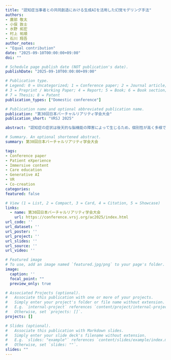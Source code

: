 ```yaml
---
title: "認知症当事者との共同創造における生成AIを活用した幻覚モデリング手法"
authors:
- 廣部 敬太
- 小俣 敦士
- 水野 拓宏
- 村上 祐順
- 石川 翔吾
author_notes:
- "Equal contribution"
date: "2025-09-10T00:00:00+09:00"
doi: ""

# Schedule page publish date (NOT publication's date).
publishDate: "2025-09-10T00:00:00+09:00"

# Publication type.
# Legend: 0 = Uncategorized; 1 = Conference paper; 2 = Journal article;
# 3 = Preprint / Working Paper; 4 = Report; 5 = Book; 6 = Book section;
# 7 = Thesis; 8 = Patent
publication_types: ["Domestic conference"]

# Publication name and optional abbreviated publication name.
publication: "第30回日本バーチャルリアリティ学会大会"
publication_short: "VRSJ 2025"

abstract: "認知症の症状は後天的な脳機能の障害によって生じるため，個別性が高く多様である．本研究では，幻覚をはじめとした認知症症状を体験可能な患者体験（PX）空間を構築し，当事者との共同創造を行なった．従来の共同創造プロセスでは，当事者の主観的体験を実装するまでのイテレーションが長くなる課題があった．そこで本研究では，生成AIを活用した3Dモデル生成と挙動設計の半自動化による効率的な幻覚モデリング手法を提案する．"

# Summary. An optional shortened abstract.
summary: 第30回日本バーチャルリアリティ学会大会

tags:
- Conference paper
- Patient eXperience
- Immersive content
- Care education
- Generative AI
- VR
- Co-creation
categories: 
featured: false

# View (1 = List, 2 = Compact, 3 = Card, 4 = Citation, 5 = Showcase)
links:
  - name: 第30回日本バーチャルリアリティ学会大会
    url: https://conference.vrsj.org/ac2025/index.html
url_code: ''
url_dataset: ''
url_poster: ''
url_project: ''
url_slides: ''
url_source: ''
url_video: ''

# Featured image
# To use, add an image named `featured.jpg/png` to your page's folder. 
image:
  caption: ''
  focal_point: ""
  preview_only: true

# Associated Projects (optional).
#   Associate this publication with one or more of your projects.
#   Simply enter your project's folder or file name without extension.
#   E.g. `internal-project` references `content/project/internal-project/index.md`.
#   Otherwise, set `projects: []`.
projects: []

# Slides (optional).
#   Associate this publication with Markdown slides.
#   Simply enter your slide deck's filename without extension.
#   E.g. `slides: "example"` references `content/slides/example/index.md`.
#   Otherwise, set `slides: ""`.
slides: ""
---
```

